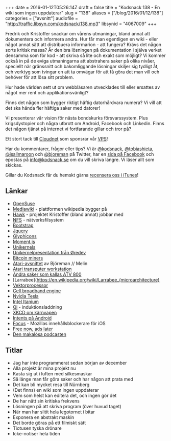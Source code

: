 +++
date = 2016-01-12T05:26:14Z
draft = false
title = "Kodsnack 138 - En wiki som ingen uppdaterar"
slug = "138"
aliases = ["/blog/2016/01/12/138"]
categories = ["avsnitt"]
audiofile = "http://traffic.libsyn.com/kodsnack/138.mp3"
libsynid = "4067009"
+++

Fredrik och Kristoffer snackar om vårens utmaningar, bland annat att dokumentera och informera andra. Hur får man egentligen en wiki - eller något annat sätt att distribuera informarion - att fungera? Krävs det någon sorts kritisk massa? Är den bra lösningen på dokumentation i själva verket densamma som för kod - att skriva så lite och exakt som möjligt? Vi kommer också in på de eviga utmaningarna att abstrahera saker på olika nivåer, speciellt när gränssnitt och bakomliggande lösningar skiljer sig tydligt åt, och verktyg som tvingar en att ta omvägar för att få göra det man vill och behöver för att lösa sitt problem.

Hur hade världen sett ut om webbläsaren utvecklades till eller ersattes av något mer rent och applikationsvänligt?

Finns det någon som bygger riktigt häftig datorhårdvara numera? Vi vill att det ska hända fler häftiga saker med datorer!

Vi presenterar vår vision för nästa bondskurks försvarssystem. Plus krigsdystopier och några utbrott om Android, Facebook och Linkedin. Finns det någon tjänst på internet vi fortfarande gillar och tror på?

Ett stort tack till [Cloudnet](http://www.cloudnet.se) som sponsrar vår [VPS](http://en.wikipedia.org/wiki/Virtual_private_server)!

Har du kommentarer, frågor eller tips? Vi är [@kodsnack](https://www.twitter.com/kodsnack), [@tobiashieta](https://www.twitter.com/tobiashieta), [@isallmaroon](https://www.twitter.com/isallmaroon) och [@bjoreman](https://www.twitter.com/bjoreman) på Twitter, har en [sida på Facebook](https://www.facebook.com/kodsnack) och epostas på [info@kodsnack.se](mailto:info@kodsnack.se) om du vill skriva längre. Vi läser allt som skickas.

Gillar du Kodsnack får du hemskt gärna [recensera oss i iTunes](http://itunes.apple.com/se/podcast/kodsnack/id561631498?l=en)!

## Länkar ##
* [OpenSuse](https://sv.opensuse.org/V%C3%A4lkommen_till_openSUSE.org)
* [Mediawiki](https://www.mediawiki.org/wiki/MediaWiki) - plattformen wikipedia bygger på
* [Hawk](http://clusterlabs.org/wiki/Hawk) - projektet Kristoffer (bland annat) jobbar med
* [NFS](https://en.wikipedia.org/wiki/Network_File_System) - nätverksfilsystem
* [Bootstrap](https://en.wikipedia.org/wiki/Bootstrap_%28front-end_framework%29)
* [Jquery](https://en.wikipedia.org/wiki/JQuery)
* [Glyphicons](http://glyphicons.com/)
* [Moment.js](http://momentjs.com/)
* [Unikernels](https://en.wikipedia.org/wiki/Unikernel)
* [Unikernelpresentation från Øredev](https://vimeo.com/144811096)
* [Bitcoin miners](https://www.bitcoinmining.com/bitcoin-mining-hardware/)
* [Atari-avsnittet](http://www.bjoremanmelin.se/podcast/avsnitt-10-cirkus-tramiel/) av Björeman // Melin
* [Atari transputer workstation](https://en.wikipedia.org/wiki/Atari_Transputer_Workstation)
* [Andra saker som kallas ATV 800](http://www.cfmoto.se/1.0.1.0/55/1/?item=prod_prod-s1%2F2)
* [Larrabee](https://en.wikipedia.org/wiki/Larrabee_(microarchitecture)
* [Vektorprocessor](https://en.wikipedia.org/wiki/Vector_processor)
* [Cell broadband engine](https://en.wikipedia.org/wiki/Cell_%28microprocessor%29)
* [Nvidia Tesla](https://en.wikipedia.org/wiki/Nvidia_Tesla)
* [Intel Itanium](https://en.wikipedia.org/wiki/Itanium)
* [Qi](https://en.wikipedia.org/wiki/Qi_%28inductive_power_standard%29) - induktionsladdning
* [XKCD om kärnvapen](http://xkcd.com/1626/)
* [Intents på Android](http://developer.android.com/guide/components/intents-filters.html)
* [Focus](https://blog.mozilla.org/futurereleases/2015/12/08/announcing-focus-by-firefox-a-content-blocker-for-ios/) - Mozillas innehållsblockerare för iOS
* [Free now, ads later](http://www.bjoreman.com/main.php?mainId=1821)
* [Den makalösa podcasten](http://denmakalosa.se/)

## Titlar ##
* Jag har inte programmerat sedan början av december
* Alla projekt är mina projekt nu
* Kasta sig ut i luften med silkesmaskar
* Så länge man får göra saker och har någon att prata med
* Det kan bli mycket resa till Nürnberg
* (Det finns) en wiki som ingen uppdaterar
* Vem som helst kan editera det, och ingen gör det
* De har nått sin kritiska frekvens
* Lösningen på att skriva program (över huvud taget)
* När man har slitit hela legotornet i bitar
* Exponera en abstrakt maskin
* Det borde göras på ett filmiskt sätt
* Tiotusen tyska drönare
* Icke-notiser hela tiden